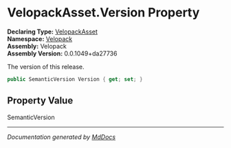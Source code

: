 ﻿<!--  
  <auto-generated>   
    The contents of this file were generated by a tool.  
    Changes to this file may be list if the file is regenerated  
  </auto-generated>   
-->

# VelopackAsset.Version Property

**Declaring Type:** [VelopackAsset](../index.md)  
**Namespace:** [Velopack](../../index.md)  
**Assembly:** Velopack  
**Assembly Version:** 0.0.1049+da27736

 The version of this release. 

```csharp
public SemanticVersion Version { get; set; }
```

## Property Value

SemanticVersion

___

*Documentation generated by [MdDocs](https://github.com/ap0llo/mddocs)*
